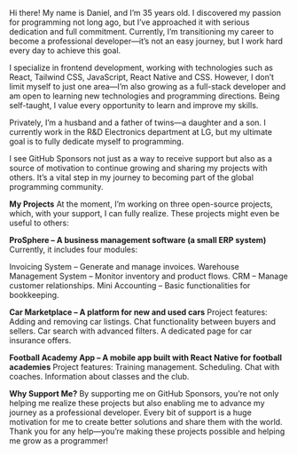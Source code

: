 Hi there! My name is Daniel, and I’m 35 years old. I discovered my passion for programming not long ago, but I’ve approached it with serious dedication and full commitment. Currently, I’m transitioning my career to become a professional developer—it’s not an easy journey, but I work hard every day to achieve this goal.

I specialize in frontend development, working with technologies such as React, Tailwind CSS, JavaScript, React Native and CSS. However, I don’t limit myself to just one area—I’m also growing as a full-stack developer and am open to learning new technologies and programming directions. Being self-taught, I value every opportunity to learn and improve my skills.

Privately, I’m a husband and a father of twins—a daughter and a son. I currently work in the R&D Electronics department at LG, but my ultimate goal is to fully dedicate myself to programming.

I see GitHub Sponsors not just as a way to receive support but also as a source of motivation to continue growing and sharing my projects with others. It’s a vital step in my journey to becoming part of the global programming community.

**My Projects**
At the moment, I’m working on three open-source projects, which, with your support, I can fully realize. These projects might even be useful to others:

****ProSphere** – A business management software (a small ERP system)**
Currently, it includes four modules:

Invoicing System – Generate and manage invoices.
Warehouse Management System – Monitor inventory and product flows.
CRM – Manage customer relationships.
Mini Accounting – Basic functionalities for bookkeeping.

**Car Marketplace – A platform for new and used cars**
Project features:
Adding and removing car listings.
Chat functionality between buyers and sellers.
Car search with advanced filters.
A dedicated page for car insurance offers.

**Football Academy App – A mobile app built with React Native for football academies**
Project features:
Training management.
Scheduling.
Chat with coaches.
Information about classes and the club.

**Why Support Me?**
By supporting me on GitHub Sponsors, you’re not only helping me realize these projects but also enabling me to advance my journey as a professional developer. Every bit of support is a huge motivation for me to create better solutions and share them with the world. Thank you for any help—you’re making these projects possible and helping me grow as a programmer!
